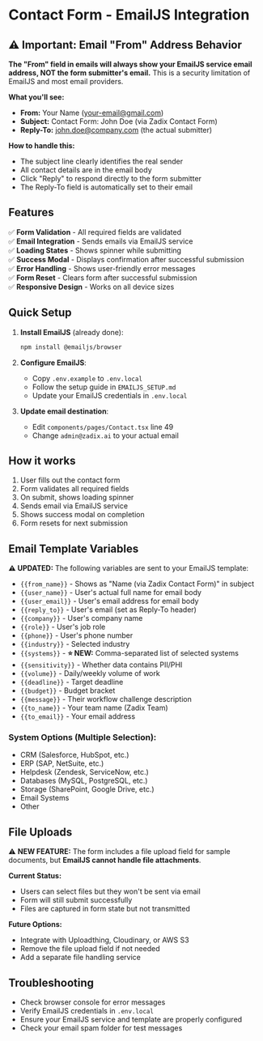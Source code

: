 # Contact Form - EmailJS Integration

## ⚠️ Important: Email "From" Address Behavior

**The "From" field in emails will always show your EmailJS service email address, NOT the form submitter's email.** This is a security limitation of EmailJS and most email providers.

**What you'll see:**
- **From:** Your Name (your-email@gmail.com)  
- **Subject:** Contact Form: John Doe (via Zadix Contact Form)
- **Reply-To:** john.doe@company.com (the actual submitter)

**How to handle this:**
- The subject line clearly identifies the real sender
- All contact details are in the email body
- Click "Reply" to respond directly to the form submitter
- The Reply-To field is automatically set to their email

## Features

✅ **Form Validation** - All required fields are validated  
✅ **Email Integration** - Sends emails via EmailJS service  
✅ **Loading States** - Shows spinner while submitting  
✅ **Success Modal** - Displays confirmation after successful submission  
✅ **Error Handling** - Shows user-friendly error messages  
✅ **Form Reset** - Clears form after successful submission  
✅ **Responsive Design** - Works on all device sizes  

## Quick Setup

1. **Install EmailJS** (already done):
   ```bash
   npm install @emailjs/browser
   ```

2. **Configure EmailJS**:
   - Copy `.env.example` to `.env.local`
   - Follow the setup guide in `EMAILJS_SETUP.md`
   - Update your EmailJS credentials in `.env.local`

3. **Update email destination**:
   - Edit `components/pages/Contact.tsx` line 49
   - Change `admin@zadix.ai` to your actual email

## How it works

1. User fills out the contact form
2. Form validates all required fields  
3. On submit, shows loading spinner
4. Sends email via EmailJS service
5. Shows success modal on completion
6. Form resets for next submission

## Email Template Variables

**⚠️ UPDATED:** The following variables are sent to your EmailJS template:

- `{{from_name}}` - Shows as "Name (via Zadix Contact Form)" in subject
- `{{user_name}}` - User's actual full name for email body
- `{{user_email}}` - User's email address for email body
- `{{reply_to}}` - User's email (set as Reply-To header)
- `{{company}}` - User's company name
- `{{role}}` - User's job role
- `{{phone}}` - User's phone number
- `{{industry}}` - Selected industry
- `{{systems}}` - **⭐ NEW:** Comma-separated list of selected systems
- `{{sensitivity}}` - Whether data contains PII/PHI
- `{{volume}}` - Daily/weekly volume of work
- `{{deadline}}` - Target deadline
- `{{budget}}` - Budget bracket
- `{{message}}` - Their workflow challenge description
- `{{to_name}}` - Your team name (Zadix Team)
- `{{to_email}}` - Your email address

### System Options (Multiple Selection):
- CRM (Salesforce, HubSpot, etc.)
- ERP (SAP, NetSuite, etc.)
- Helpdesk (Zendesk, ServiceNow, etc.)
- Databases (MySQL, PostgreSQL, etc.)
- Storage (SharePoint, Google Drive, etc.)
- Email Systems
- Other

## File Uploads

⚠️ **NEW FEATURE:** The form includes a file upload field for sample documents, but **EmailJS cannot handle file attachments**. 

**Current Status:**
- Users can select files but they won't be sent via email
- Form will still submit successfully
- Files are captured in form state but not transmitted

**Future Options:**
- Integrate with Uploadthing, Cloudinary, or AWS S3
- Remove the file upload field if not needed
- Add a separate file handling service

## Troubleshooting

- Check browser console for error messages
- Verify EmailJS credentials in `.env.local`
- Ensure your EmailJS service and template are properly configured
- Check your email spam folder for test messages

